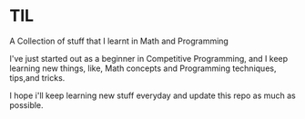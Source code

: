 # TIL
A Collection of stuff that I learnt in Math and Programming

I've just started out as a beginner in Competitive Programming,
and I keep learning new things, like, Math concepts and Programming techniques, tips,and tricks.

I hope i'll keep learning new stuff everyday and update this repo as much as possible.
